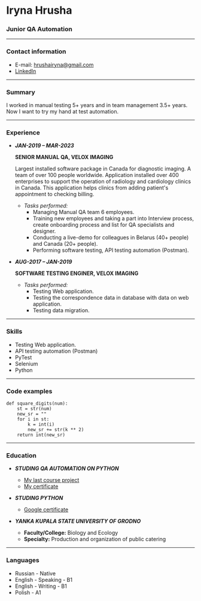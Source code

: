 # Iryna Hrusha

### Junior QA Automation
*********
### Contact information
* E-mail: hrushairyna@gmail.com
* [LinkedIn](https://www.linkedin.com/in/iryna-hrusha/)
*********
### Summary
I worked in manual testing 5+ years and in team management 3.5+ years. Now I want to try my hand at test automation.
*********
### Experience
* ***JAN-2019 – MAR-2023***
    <p><b>SENIOR MANUAL QA, VELOX IMAGING</b></p>
      <p>Largest installed software package in Canada for diagnostic imaging. A team of over 100 people worldwide. Application installed over 400 enterprises to support the operation of radiology and cardiology clinics in Canada. This application helps clinics from adding patient's appointment to checking billing.</p>
      
    * *Tasks performed:*
        + Managing Manual QA team 6 employees.
        + Training new employees and taking a part into Interview process, create onboarding process and list for QA specialists and designer.
        + Conducting a live-demo for colleagues in Belarus (40+ people) and Canada (20+ people).
        + Performing software testing, API testing automation (Postman).

* ***AUG-2017 – JAN-2019***
    <p><b>SOFTWARE TESTING ENGINER, VELOX IMAGING</b></p>
    
    * *Tasks performed:*
        + Testing Web application.
        + Testing the correspondence data in database with data on web application.
        + Testing data migration.

**********
### Skills
* Testing Web application.
* API testing automation (Postman)
* PyTest
* Selenium
* Python
**********
### Code examples
```
def square_digits(num):
    st = str(num)
    new_sr = ""
    for i in st:
        k = int(i)
        new_sr += str(k ** 2)
    return int(new_sr)
```
**********
### Education

* ***STUDING QA AUTOMATION ON PYTHON***
    + [My last course project](https://github.com/IrinaFrutiz/stepik_auto_tests_course_final_block)
    + [My certificate](https://stepik.org/cert/2045796)
  
* ***STUDING PYTHON***
    + [Google certificate](https://coursera.org/share/57f4e763b88ce3af2fa1ac3a73f5f45d)
  
* ***YANKA KUPALA STATE UNIVERSITY OF GRODNO***
    + **Faculty/College:** Biology and Ecology
    + **Specialty:** Production and organization of public catering

*********
### Languages
* Russian - Native
* English - Speaking - B1
* English - Writing - B1
* Polish - A1
